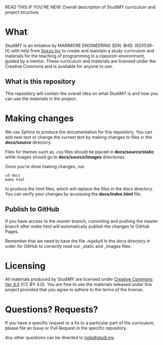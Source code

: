 READ THIS IF YOU'RE NEW: Overall description of StudiMY curriculum and project structure.

# What
StudiMY is an initiative by MARIMORE ENGINEERING SDN. BHD. (925539-H) with
help from [Xoxzo Inc](https://info.xoxzo.com/en/) to create
and maintain a study curriculum and materials for the teaching of programming in a classrom
environment, guided by a mentor. These curriculum and materials are licensed under the
Creative Commons and is available for anyone to use.

## What is this repository
This repository will contain the overall idea on what StudiMY is and how you
can use the materials in the project.

# Making changes
We use Sphinx to produce the documentation for this repository. You can add new
text or change the current text by making changes to files in the
**docs/source** directory.

Files for themes such as .css files should be placed in **docs/source/static**
while images should go to **docs/source/images** directories.

Once you're done making changes, run
```
cd docs
make html
```
to produce the html files, which will replace the files in the docs directory.
You can verify your changes by accessing the **docs/index.html** file.

## Publish to GitHub
If you have access to the *master* branch, commiting and pushing the master
branch after *make html* will automatically publish the changes to GitHub Pages.

Remember that we need to have the file *.nojekyll*  in the *docs* directory in
order for GitHub to correctly read our \_static and \_images files.

# Licensing
All materials produced by StudiMY are licensed under [Creative Commons Ver
4.0](https://creativecommons.org/licenses/by/4.0/)
(CC BY 4.0). You are free to use the materials released under this project provided that
you agree to adhere to the  terms of the license.

# Questions? Requests?
If you have a specific request or a fix to a particular part of the curriculum,
please file an Issue or Pull Request in the specific repository.

Any other questions can be directed to help@studi.my
